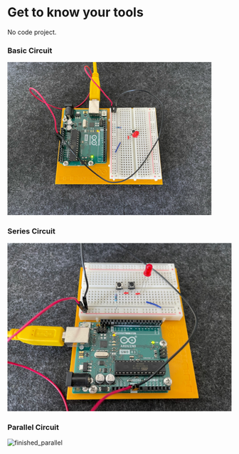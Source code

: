 # Get to know your tools

No code project.

### Basic Circuit

![finished](./assets/finished.png)

### Series Circuit

![finished_series](./assets/finished_series.png)

### Parallel Circuit

![finished_parallel](./assets/finished_parralel.png)
